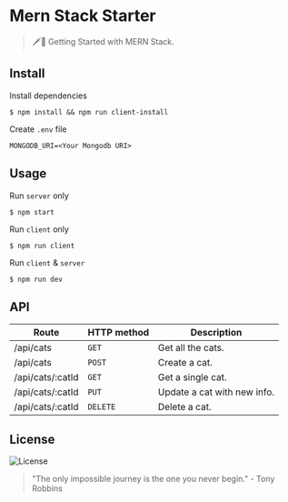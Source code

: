 # Mern Stack Starter

> 🗡️🍣 Getting Started with MERN Stack.

## Install

Install dependencies
```
$ npm install && npm run client-install
```
Create `.env` file
```
MONGODB_URI=<Your Mongodb URI>
```

## Usage

Run `server` only
```
$ npm start
```
Run `client` only
```
$ npm run client
```
Run `client` & `server`
```
$ npm run dev
```

## API

| Route            | HTTP method | Description                 |
|------------------|-------------|-----------------------------|
| /api/cats        | `GET`       | Get all the cats.           |
| /api/cats        | `POST`      | Create a cat.               |
| /api/cats/:catId | `GET`       | Get a single cat.           |
| /api/cats/:catId | `PUT`       | Update a cat with new info. |
| /api/cats/:catId | `DELETE`    | Delete a cat.               |

## License

![License](https://img.shields.io/github/license/cuongw/mern-stack-starter.svg?style=flat-square)

<!-- INSPIRATIONAL_QUOTE_START -->
> "The only impossible journey is the one you never begin." - Tony Robbins
<!-- INSPIRATIONAL_QUOTE_END -->
